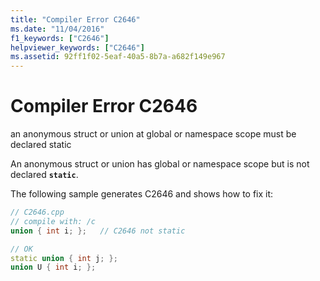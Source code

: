 ```yaml
---
title: "Compiler Error C2646"
ms.date: "11/04/2016"
f1_keywords: ["C2646"]
helpviewer_keywords: ["C2646"]
ms.assetid: 92ff1f02-5eaf-40a5-8b7a-a682f149e967
---
```

# Compiler Error C2646

an anonymous struct or union at global or namespace scope must be declared static

An anonymous struct or union has global or namespace scope but is not declared **`static`**.

The following sample generates C2646 and shows how to fix it:

```cpp
// C2646.cpp
// compile with: /c
union { int i; };   // C2646 not static

// OK
static union { int j; };
union U { int i; };
```
